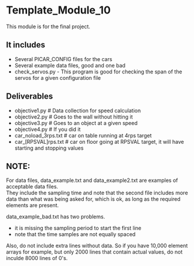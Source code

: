 # Template_Module_10

This module is for the final project.

## It includes
- Several PICAR_CONFIG files for the cars
- Several example data files, good and one bad
- check_servos.py - This program is good for checking the span of the servos for a given configuration file

## Deliverables
- objective1.py # Data collection for speed calculation
- objective2.py # Goes to the wall without hitting it
- objective3.py # Goes to an object at a given speed
- objective4.py # If you did it
- car_noload_3rps.txt # car on table running at 4rps target
- car_[RPSVAL]rps.txt   # car on floor going at RPSVAL target, it will have starting and stopping values

## NOTE:
For data files, data_example.txt and data_example2.txt are examples of acceptable data files.  
They include the sampling time and note that the second file includes more data than what was 
being asked for, which is ok, as long as the required elements are present.

data_example_bad.txt has two problems.  
- it is missing the sampling period to start the first line
- note that the time samples are not equally spaced

Also, do not include extra lines without data.  So if you have 10,000 element arrays for example,
but only 2000 lines that contain actual values, do not inculde 8000 lines of 0's.
